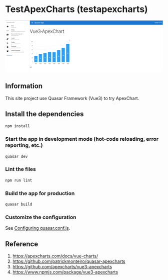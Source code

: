 # TestApexCharts (testapexcharts)

![Picture](./Picture.jpg)

## Information

This site project use Quasar Framework (Vue3) to try ApexChart.

## Install the dependencies
```bash
npm install
```

### Start the app in development mode (hot-code reloading, error reporting, etc.)
```bash
quasar dev
```

### Lint the files
```bash
npm run lint
```

### Build the app for production
```bash
quasar build
```

### Customize the configuration
See [Configuring quasar.conf.js](https://v2.quasar.dev/quasar-cli/quasar-conf-js).

## Reference
1. https://apexcharts.com/docs/vue-charts/
2. https://github.com/patrickmonteiro/quasar-apexcharts
3. https://github.com/apexcharts/vue3-apexcharts
4. https://www.npmjs.com/package/vue3-apexcharts
